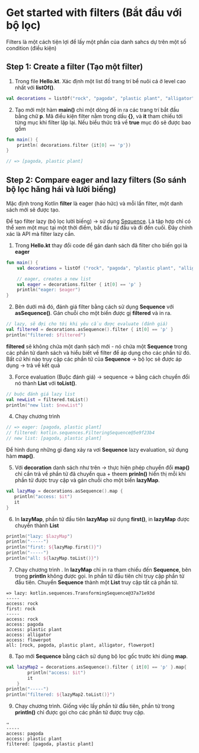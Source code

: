 # Get started with filters (Bắt đầu với bộ lọc)

Filters là một cách tiện lợi để lấy một phần của danh sahcs dự trên một số condition (điều kiện)

## Step 1: Create a filter (Tạo một filter)

1. Trong file **Hello.kt**. Xác định một list đồ trang trí bể nuôi cá ở level cao nhất với **listOf()**.

```kotlin
val decorations = listOf("rock", "pagoda", "plastic plant", "alligator", "flowerpot")
```

2. Tạo mới một hàm **main()** chỉ một dòng để in ra các trang trí bắt đầu bằng chữ **p**.
Mã điều kiện filter nằm trong dấu **{}**, và **it** tham chiếu tới từng mục khi filter lặp lại.
Nếu biểu thức trả về **true** mục đó sẽ được bao gồm

```kotlin
fun main() {
    println( decorations.filter {it[0] == 'p'})
}

// => [pagoda, plastic plant]
```

## Step 2: Compare eager and lazy filters (So sánh bộ lọc hăng hái và lười biếng)

Mặc định trong Kotlin **filter** là eager (háo hức) và mỗi lần filter, một danh sách mới sẽ được tạo.

Để tạo filter lazy (bộ lọc lười biếng) -> sử dụng [Sequence](Sequence). Là tập hợp chỉ có thể xem một mục tại một thời điểm, bắt đầu từ đầu và đi đến cuối. Đây chính xác là API mà filter lazy cần.
1. Trong **Hello.kt** thay đổi code để gán danh sách đã filter cho biến gọi là **eager**

```kotlin
fun main() {
    val decorations = listOf ("rock", "pagoda", "plastic plant", "alligator", "flowerpot")

    // eager, creates a new list
    val eager = decorations.filter { it[0] == 'p' }
    println("eager: $eager")
}
```

2. Bên dưới mã đó, đánh giá filter bằng cách sử dụng **Sequence** với **asSequence()**. Gán chuỗi cho một biến được gị **filtered** và in ra.

```kotlin
// lazy, sẽ đợi cho tới khi yêu cầu được evaluate (đánh giá)
val filtered = decorations.asSequence().filter { it[0] == 'p' }
println("filtered: $filtered")
```

**filtered** sẽ không chứa một danh sách mới - nó chứa một **Sequence** trong các phần tử danh sách và hiểu biết về filter để áp dụng cho các phần tử đó.
 Bất cứ khi nào truy cập các phần tử của **Sequence** -> bộ lọc sẽ được áp dụng -> trả về kết quả

 3. Force evaluation (Buộc đánh giá) -> sequence -> bằng cách chuyển đổi nó thành **List** với **toList()**.

 ```kotlin
// buộc đánh giá lazy list
val newList = filtered.toList()
println("new list: $newList")
 ```

 4. Chạy chương trình

 ```kotlin
// => eager: [pagoda, plastic plant]
// filtered: kotlin.sequences.FilteringSequence@5e9f23b4
// new list: [pagoda, plastic plant]
 ```

Để hình dung những gì đang xảy ra vơi **Sequence** lazy evaluation, sử dụng hàm **map()**. 


5. Với **decoration** danh sách như trên -> thực hiện phép chuyển đổi **map()** chỉ cần trả về phần tử đã chuyển qua + theem **prinln()** hiển thị mỗi khi phần tử được truy cập và gán chuỗi cho một biến **lazyMap**.

```kotlin
val lazyMap = decorations.asSequence().map {
   println("access: $it")
   it
}
```

6. In **lazyMap**, phần tử đầu tiên **lazyMap** sử dụng **first()**, in **lazyMap** được chuyển thành **List**

```kotlin
println("lazy: $lazyMap")
println("-----")
println("first: ${lazyMap.first()}")
println("-----")
println("all: ${lazyMap.toList()}")
```

7. Chạy chương trình . In **lazyMap** chỉ in ra tham chiếu đến **Sequence**, bên trong **println** không được gọi. In phần tử đầu tiên chỉ truy cập phần tử đầu tiên. Chuyển **Sequence** thành một **List** truy cập tất cả phần tử.

```
=> lazy: kotlin.sequences.TransformingSequence@37a71e93d
-----
access: rock
first: rock
-----
access: rock
access: pagoda
access: plastic plant
access: alligator
access: flowerpot
all: [rock, pagoda, plastic plant, alligator, flowerpot]
```

8. Tạo mới **Sequence** bằng cách sử dụng bộ lọc gốc trước khi dùng **map**.

```kotlin
val lazyMap2 = decorations.asSequence().filter { it[0] == 'p' }.map{
        println("access: $it")
        it
    }
println("-----")
println("filtered: ${lazyMap2.toList()}")
```

9. Chạy chương trình. Giống việc lấy phần tử đầu tiên, phần tử trong **println()** chỉ được gọi cho các phần tử được truy cập.


```
⇒
-----
access: pagoda
access: plastic plant
filtered: [pagoda, plastic plant]
```



[Sequence]:https://kotlinlang.org/api/latest/jvm/stdlib/kotlin.sequences/